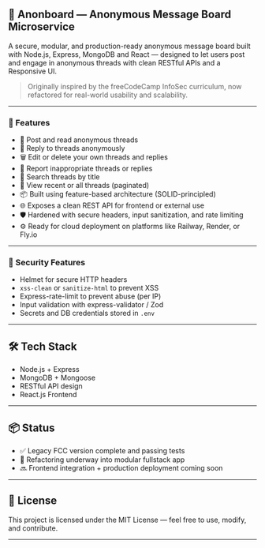 ## 🧵 Anonboard — Anonymous Message Board Microservice

A secure, modular, and production-ready anonymous message board built with Node.js, Express, MongoDB and React — designed to let users post and engage in anonymous threads with clean RESTful APIs and a Responsive UI.

> Originally inspired by the freeCodeCamp InfoSec curriculum, now refactored for real-world usability and scalability.

---

### 🚀 Features

- 🧾 Post and read anonymous threads
- 💬 Reply to threads anonymously
- 🗑 Edit or delete your own threads and replies
- 🚩 Report inappropriate threads or replies
- 🔎 Search threads by title
- 📜 View recent or all threads (paginated)
- 📦 Built using feature-based architecture (SOLID-principled)
- 🌐 Exposes a clean REST API for frontend or external use
- 🛡 Hardened with secure headers, input sanitization, and rate limiting
- ⚙️ Ready for cloud deployment on platforms like Railway, Render, or Fly.io

---


### 🔐 Security Features

- Helmet for secure HTTP headers
- `xss-clean` or `sanitize-html` to prevent XSS
- Express-rate-limit to prevent abuse (per IP)
- Input validation with express-validator / Zod
- Secrets and DB credentials stored in `.env`

---

## 🛠 Tech Stack

- Node.js + Express
- MongoDB + Mongoose
- RESTful API design
- React.js Frontend

---

## 📦 Status

- ✅ Legacy FCC version complete and passing tests
- 🔧 Refactoring underway into modular fullstack app
- 🔜 Frontend integration + production deployment coming soon

---

## 📄 License

This project is licensed under the MIT License — feel free to use, modify, and contribute.

---
